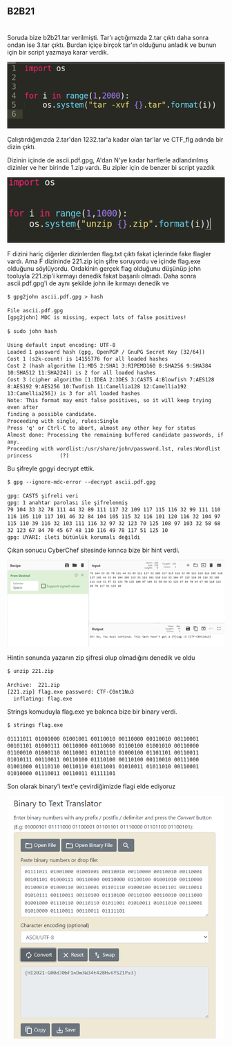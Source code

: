 ## B2B21
#
Soruda bize b2b21.tar verilmişti. Tar'ı açtığımızda 2.tar çıktı daha sonra ondan ise 3.tar çıktı. Burdan içiçe birçok tar'ın olduğunu anladık ve bunun için bir script yazmaya karar verdik.

![File](images/script.png)

Çalıştırdığımızda 2.tar'dan 1232.tar'a kadar olan tar'lar ve CTF_flg adında bir dizin çıktı.

Dizinin içinde de ascii.pdf.gpg, A'dan N'ye kadar harflerle adlandırılmış dizinler ve her birinde 1.zip vardı.
Bu zipler için de benzer bi script yazdık

![File](images/script2.png)

F dizini hariç diğerler dizinlerden flag.txt çıktı fakat içlerinde fake flagler vardı. Ama F dizininde 221.zip için şifre soruyordu ve içinde flag.exe olduğunu söylüyordu. Ordakinin gerçek flag olduğunu düşünüp john tooluyla 221.zip'i kırmayı denedik fakat başarılı olmadı. Daha sonra ascii.pdf.gpg'i de aynı şekilde john ile kırmayı denedik ve 

```
$ gpg2john ascii.pdf.gpg > hash

File ascii.pdf.gpg
[gpg2john] MDC is missing, expect lots of false positives!

$ sudo john hash

Using default input encoding: UTF-8
Loaded 1 password hash (gpg, OpenPGP / GnuPG Secret Key [32/64])
Cost 1 (s2k-count) is 14155776 for all loaded hashes
Cost 2 (hash algorithm [1:MD5 2:SHA1 3:RIPEMD160 8:SHA256 9:SHA384 10:SHA512 11:SHA224]) is 2 for all loaded hashes
Cost 3 (cipher algorithm [1:IDEA 2:3DES 3:CAST5 4:Blowfish 7:AES128 8:AES192 9:AES256 10:Twofish 11:Camellia128 12:Camellia192 13:Camellia256]) is 3 for all loaded hashes
Note: This format may emit false positives, so it will keep trying even after
finding a possible candidate.
Proceeding with single, rules:Single
Press 'q' or Ctrl-C to abort, almost any other key for status
Almost done: Processing the remaining buffered candidate passwords, if any.
Proceeding with wordlist:/usr/share/john/password.lst, rules:Wordlist
princess         (?)
```

Bu şifreyle gpgyi decrypt ettik.

```
$ gpg --ignore-mdc-error --decrypt ascii.pdf.gpg

gpg: CAST5 şifreli veri
gpg: 1 anahtar parolası ile şifrelenmiş
79 104 33 32 78 111 44 32 89 111 117 32 109 117 115 116 32 99 111 110 116 105 110 117 101 46 32 84 104 105 115 32 116 101 120 116 32 104 97 115 110 39 116 32 103 111 116 32 97 32 123 70 125 108 97 103 32 58 68 32 123 67 84 70 45 67 48 110 116 49 78 117 51 125 10
gpg: UYARI: ileti bütünlük korumalı değildi
```
Çıkan sonucu CyberChef sitesinde kırınca bize bir hint verdi.

![File](images/cyberchef.png)


Hintin sonunda yazanın zip şifresi olup olmadığını denedik ve oldu

```
$ unzip 221.zip 

Archive:  221.zip
[221.zip] flag.exe password: CTF-C0nt1Nu3
  inflating: flag.exe
```
Strings komuduyla flag.exe ye bakınca bize bir binary verdi.

```
$ strings flag.exe 

01111011 01001000 01001001 00110010 00110000 00110010 00110001 00101101 01000111 00110000 00110000 01100100 01001010 00110000 01100010 01000110 00110001 01101110 01000100 01101101 00110011 01010111 00110011 00110100 01110100 00110100 00110010 00111000 01001000 01110110 00110110 01011001 01010011 01011010 00110001 01010000 01110011 00110011 01111101
```
Son olarak binary'i text'e çevirdiğimizde flagi elde ediyoruz

![File](images/binary.png)

